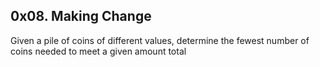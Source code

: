 ## 0x08. Making Change
Given a pile of coins of different values, determine the fewest number of coins needed to meet a given amount total
